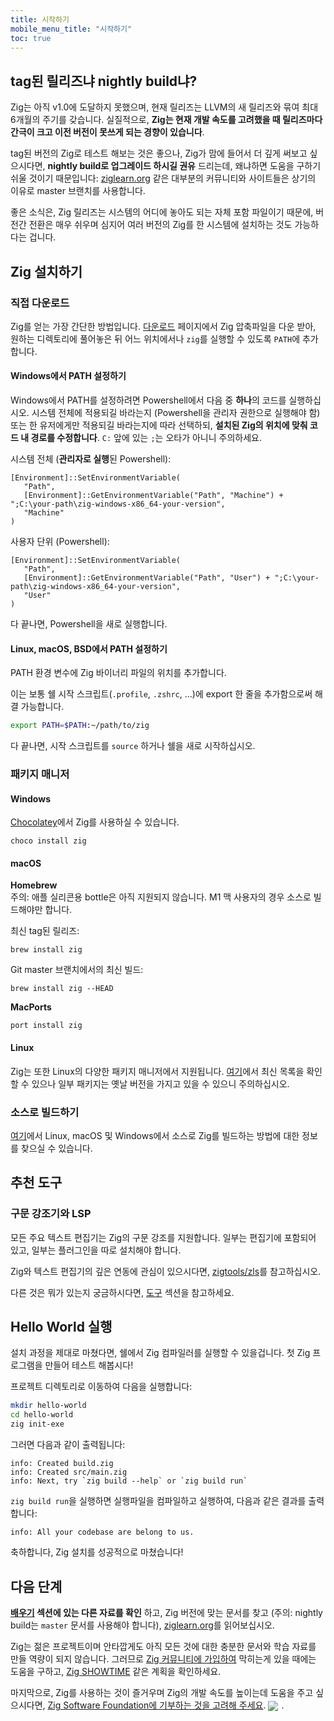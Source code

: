```yaml
---
title: 시작하기
mobile_menu_title: "시작하기"
toc: true
---
```



## tag된 릴리즈냐 nightly build냐?
Zig는 아직 v1.0에 도달하지 못했으며, 현재 릴리즈는 LLVM의 새 릴리즈와 묶여 최대 6개월의 주기를 갖습니다.
실질적으로, **Zig는 현재 개발 속도를 고려했을 때 릴리즈마다 간극이 크고 이전 버전이 못쓰게 되는 경향이 있습니다**.

tag된 버전의 Zig로 테스트 해보는 것은 좋으나, Zig가 맘에 들어서 더 깊게 써보고 싶으시다면,
**nightly build로 업그레이드 하시길 권유** 드리는데, 왜냐하면
도움을 구하기 쉬울 것이기 때문입니다: [ziglearn.org](https://ziglearn.org) 같은 대부분의
커뮤니티와 사이트들은 상기의 이유로 master 브랜치를 사용합니다.

좋은 소식은, Zig 릴리즈는 시스템의 어디에 놓아도 되는 자체 포함 파일이기 때문에, 버전간 전환은 매우 쉬우며 심지어 여러 버전의 Zig를 한 시스템에 설치하는 것도 가능하다는 겁니다.


## Zig 설치하기
### 직접 다운로드
Zig를 얻는 가장 간단한 방법입니다. [다운로드](/download) 페이지에서 Zig 압축파일을 다운 받아,
원하는 디렉토리에 풀어놓은 뒤 어느 위치에서나 `zig`를 실행할 수 있도록 `PATH`에 추가합니다.

#### Windows에서 PATH 설정하기
Windows에서 PATH를 설정하려면 Powershell에서 다음 중 **하나**의 코드를 실행하십시오.
시스템 전체에 적용되길 바라는지 (Powershell을 관리자 권한으로 실행해야 함)
또는 한 유저에게만 적용되길 바라는지에 따라 선택하되, **설치된 Zig의 위치에 맞춰 코드 내 경로를 수정합니다**.
`C:` 앞에 있는 `;`는 오타가 아니니 주의하세요.

시스템 전체 (**관리자로 실행**된 Powershell):
```
[Environment]::SetEnvironmentVariable(
   "Path",
   [Environment]::GetEnvironmentVariable("Path", "Machine") + ";C:\your-path\zig-windows-x86_64-your-version",
   "Machine"
)
```

사용자 단위 (Powershell):
```
[Environment]::SetEnvironmentVariable(
   "Path",
   [Environment]::GetEnvironmentVariable("Path", "User") + ";C:\your-path\zig-windows-x86_64-your-version",
   "User"
)
```
다 끝나면, Powershell을 새로 실행합니다.

#### Linux, macOS, BSD에서 PATH 설정하기
PATH 환경 변수에 Zig 바이너리 파일의 위치를 추가합니다.

이는 보통 쉘 시작 스크립트(`.profile`, `.zshrc`, ...)에 export 한 줄을 추가함으로써 해결 가능합니다.
```bash
export PATH=$PATH:~/path/to/zig
```
다 끝나면, 시작 스크립트를 `source` 하거나 쉘을 새로 시작하십시오.




### 패키지 매니저
#### Windows
[Chocolatey](https://chocolatey.org/packages/zig)에서 Zig를 사용하실 수 있습니다.
```
choco install zig
```

#### macOS

**Homebrew**  
주의: 애플 실리콘용 bottle은 아직 지원되지 않습니다. M1 맥 사용자의 경우 소스로 빌드해야만 합니다.

최신 tag된 릴리즈:
```
brew install zig
```

Git master 브랜치에서의 최신 빌드:
```
brew install zig --HEAD
```

**MacPorts**
```
port install zig
```
#### Linux
Zig는 또한 Linux의 다양한 패키지 매니저에서 지원됩니다. [여기](https://github.com/ziglang/zig/wiki/Install-Zig-from-a-Package-Manager)에서
최신 목록을 확인할 수 있으나 일부 패키지는 옛날 버전을 가지고 있을 수 있으니 주의하십시오.

### 소스로 빌드하기
[여기](https://github.com/ziglang/zig/wiki/Building-Zig-From-Source)에서
Linux, macOS 및 Windows에서 소스로 Zig를 빌드하는 방법에 대한 정보를 찾으실 수 있습니다.

## 추천 도구
### 구문 강조기와 LSP
모든 주요 텍스트 편집기는 Zig의 구문 강조를 지원합니다.
일부는 편집기에 포함되어 있고, 일부는 플러그인을 따로 설치해야 합니다.

Zig와 텍스트 편집기의 깊은 연동에 관심이 있으시다면,
[zigtools/zls](https://github.com/zigtools/zls)를 참고하십시오.

다른 것은 뭐가 있는지 궁금하시다면, [도구](../tools/) 섹션을 참고하세요.

## Hello World 실행
설치 과정을 제대로 마쳤다면, 쉘에서 Zig 컴파일러를 실행할 수 있을겁니다.
첫 Zig 프로그램을 만들어 테스트 해봅시다!

프로젝트 디렉토리로 이동하여 다음을 실행합니다:
```bash
mkdir hello-world
cd hello-world
zig init-exe
```

그러면 다음과 같이 출력됩니다:
```
info: Created build.zig
info: Created src/main.zig
info: Next, try `zig build --help` or `zig build run`
```

`zig build run`을 실행하면 실행파일을 컴파일하고 실행하여, 다음과 같은 결과를 출력합니다:
```
info: All your codebase are belong to us.
```

축하합니다, Zig 설치를 성공적으로 마쳤습니다!

## 다음 단계
**[배우기](../) 섹션에 있는 다른 자료를 확인** 하고, Zig 버전에 맞는 문서를 찾고
(주의: nightly build는 `master` 문서를 사용해야 합니다), [ziglearn.org](https://ziglearn.org)를 읽어보십시오.

Zig는 젊은 프로젝트이며 안타깝게도 아직 모든 것에 대한 충분한 문서와 학습 자료를 만들 역량이 되지 않습니다.
그러므로 [Zig 커뮤니티에 가입하여](https://github.com/ziglang/zig/wiki/Community)
막히는게 있을 때에는 도움을 구하고, [Zig SHOWTIME](https://zig.show) 같은 계획을 확인하세요.

마지막으로, Zig를 사용하는 것이 즐거우며 Zig의 개발 속도를 높이는데 도움을 주고 싶으시다면, [Zig Software Foundation에 기부하는 것을 고려해 주세요](../../zsf).
<img src="../../heart.svg" style="vertical-align:middle; margin-right: 5px">.
